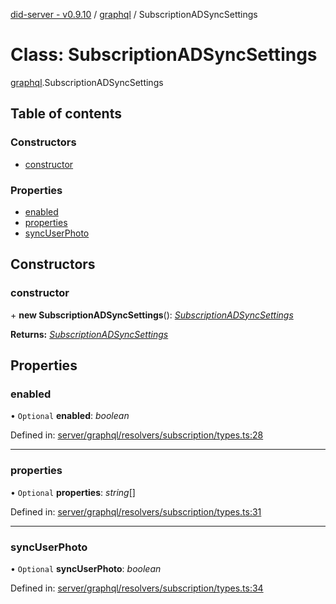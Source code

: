 [did-server - v0.9.10](../README.md) / [graphql](../modules/graphql.md) / SubscriptionADSyncSettings

# Class: SubscriptionADSyncSettings

[graphql](../modules/graphql.md).SubscriptionADSyncSettings

## Table of contents

### Constructors

- [constructor](graphql.subscriptionadsyncsettings.md#constructor)

### Properties

- [enabled](graphql.subscriptionadsyncsettings.md#enabled)
- [properties](graphql.subscriptionadsyncsettings.md#properties)
- [syncUserPhoto](graphql.subscriptionadsyncsettings.md#syncuserphoto)

## Constructors

### constructor

\+ **new SubscriptionADSyncSettings**(): [*SubscriptionADSyncSettings*](graphql.subscriptionadsyncsettings.md)

**Returns:** [*SubscriptionADSyncSettings*](graphql.subscriptionadsyncsettings.md)

## Properties

### enabled

• `Optional` **enabled**: *boolean*

Defined in: [server/graphql/resolvers/subscription/types.ts:28](https://github.com/Puzzlepart/did/blob/dev/server/graphql/resolvers/subscription/types.ts#L28)

___

### properties

• `Optional` **properties**: *string*[]

Defined in: [server/graphql/resolvers/subscription/types.ts:31](https://github.com/Puzzlepart/did/blob/dev/server/graphql/resolvers/subscription/types.ts#L31)

___

### syncUserPhoto

• `Optional` **syncUserPhoto**: *boolean*

Defined in: [server/graphql/resolvers/subscription/types.ts:34](https://github.com/Puzzlepart/did/blob/dev/server/graphql/resolvers/subscription/types.ts#L34)
